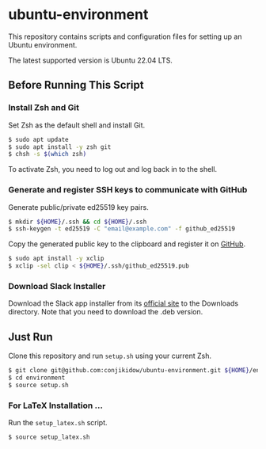 # ubuntu-environment
This repository contains scripts and configuration files for setting up an Ubuntu environment.

The latest supported version is Ubuntu 22.04 LTS.

## Before Running This Script
### Install Zsh and Git

Set Zsh as the default shell and install Git.

```bash
$ sudo apt update
$ sudo apt install -y zsh git
$ chsh -s $(which zsh)
```

To activate Zsh, you need to log out and log back in to the shell.

### Generate and register SSH keys to communicate with GitHub

Generate public/private ed25519 key pairs.

```zsh
$ mkdir ${HOME}/.ssh && cd ${HOME}/.ssh
$ ssh-keygen -t ed25519 -C "email@example.com" -f github_ed25519
```

Copy the generated public key to the clipboard and register it on [GitHub](https://github.com/settings/keys).

```zsh
$ sudo apt install -y xclip
$ xclip -sel clip < ${HOME}/.ssh/github_ed25519.pub
```

### Download Slack Installer

Download the Slack app installer from its [official site](https://slack.com/downloads/linux) to the Downloads directory.
Note that you need to download the .deb version.

## Just Run

Clone this repository and run `setup.sh` using your current Zsh.

```zsh
$ git clone git@github.com:conjikidow/ubuntu-environment.git ${HOME}/environment
$ cd environment
$ source setup.sh
```

### For LaTeX Installation ...

Run the `setup_latex.sh` script.

```zsh
$ source setup_latex.sh
```